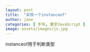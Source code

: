 ```yaml
---
layout: post
title:  "实现一个instanceof"
author: jane
categories: [ 手写, 重学JavaScript ]
image: assets/images/js.jpg
---
```


instanceof用于判断类型
